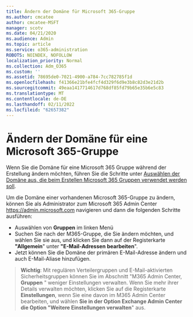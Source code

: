 ```yaml
---
title: Ändern der Domäne für Microsoft 365-Gruppe
ms.author: cmcatee
author: cmcatee-MSFT
manager: scotv
ms.date: 04/21/2020
ms.audience: Admin
ms.topic: article
ms.service: o365-administration
ROBOTS: NOINDEX, NOFOLLOW
localization_priority: Normal
ms.collection: Adm_O365
ms.custom: ''
ms.assetid: 78695de0-7021-4900-a784-7cc782785f1d
ms.openlocfilehash: f41366e21bfe4fcf4d329f6d9e3b8c82d3e21d2b
ms.sourcegitcommit: 49eaa1417714617d768df85fd79b65e35b6e5c83
ms.translationtype: MT
ms.contentlocale: de-DE
ms.lasthandoff: 02/11/2022
ms.locfileid: "62657382"
---
```

# <a name="change-the-domain-for-a-microsoft-365-group"></a>Ändern der Domäne für eine Microsoft 365-Gruppe

Wenn Sie die Domäne für eine Microsoft 365 Gruppe während der Erstellung ändern möchten, führen Sie die Schritte unter [Auswählen der Domäne aus, die beim Erstellen Microsoft 365 Gruppen verwendet werden soll](https://docs.microsoft.com/microsoft-365/admin/create-groups/choose-domain-to-create-groups).

Um die Domäne einer vorhandenen Microsoft 365-Gruppe zu ändern, können Sie als Administrator zum Microsoft 365 Admin Center https://admin.microsoft.com navigieren und dann die folgenden Schritte ausführen:

- Auswählen von **Gruppen** im linken Menü
- Suchen Sie nach der M365-Gruppe, die Sie ändern möchten, und wählen Sie sie aus, und klicken Sie dann auf der Registerkarte **"Allgemein**" unter **"E-Mail-Adressen** **bearbeiten**".
- Jetzt können Sie die Domäne der primären E-Mail-Adresse ändern und auch E-Mail-Aliase hinzufügen.

> **Wichtig**: Mit regulären Verteilergruppen und E-Mail-aktivierten Sicherheitsgruppen können Sie im Abschnitt "M365 Admin Center, **Gruppen** " weniger Einstellungen verwalten. Wenn Sie mehr ihrer Details verwalten möchten, klicken Sie auf die Registerkarte **Einstellungen**, wenn Sie eine davon im M365 Admin Center bearbeiten, und wählen **Sie in der Option Exchange Admin Center die Option "Weitere Einstellungen verwalten**" aus.
